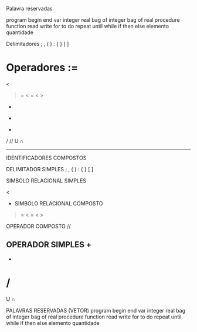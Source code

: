 Palavra reservadas

program
begin
end
var
integer
real
bag of integer
bag of real
procedure
function
read
write
for
to
do
repeat
until
while
if
then
else
elemento 
quantidade

Delimitadores
;
,
(
)
:
{
}
[
]


Operadores
:=
=
>
<
> =
< =
< >
+
-
*
/
//
U
∩


-----------------------------------------

IDENTIFICADORES COMPOSTOS

DELIMITADOR SIMPLES
;
,
(
)
:
{
}
[
]

SIMBOLO RELACIONAL SIMPLES
>
<

* SIMBOLO RELACIONAL COMPOSTO
> =
< =
< >

OPERADOR COMPOSTO
//


OPERADOR SIMPLES
+
-
*
/
=
U
∩

PALAVRAS RESERVADAS (VETOR) 
program
begin
end
var
integer
real
bag of integer
bag of real
procedure
function
read
write
for
to
do
repeat
until
while
if
then
else
elemento 
quantidade

